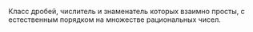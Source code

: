 Класс дробей, числитель и знаменатель которых взаимно 
просты, с естественным порядком на множестве рациональных чисел. 
